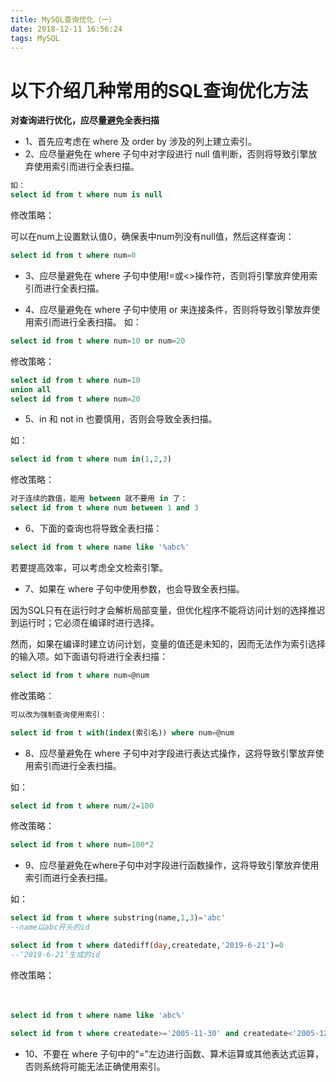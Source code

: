 ```yaml
---
title: MySQL查询优化（一）
date: 2018-12-11 16:56:24
tags: MySQL
---
```


# 以下介绍几种常用的SQL查询优化方法

**对查询进行优化，应尽量避免全表扫描**
- 1、首先应考虑在 where 及 order by 涉及的列上建立索引。
- 2、应尽量避免在 where 子句中对字段进行 null 值判断，否则将导致引擎放弃使用索引而进行全表扫描。


```sql
如：
select id from t where num is null
```
修改策略：

可以在num上设置默认值0，确保表中num列没有null值，然后这样查询：

```sql
select id from t where num=0
```
- 3、应尽量避免在 where 子句中使用!=或<>操作符，否则将引擎放弃使用索引而进行全表扫描。

- 4、应尽量避免在 where 子句中使用 or 来连接条件，否则将导致引擎放弃使用索引而进行全表扫描。
如：
```sql
select id from t where num=10 or num=20
```
修改策略：

```sql
select id from t where num=10
union all
select id from t where num=20
```
- 5、in 和 not in 也要慎用，否则会导致全表扫描。

如：
```sql
select id from t where num in(1,2,3)
```

修改策略：


```sql
对于连续的数值，能用 between 就不要用 in 了：
select id from t where num between 1 and 3
```
- 6、下面的查询也将导致全表扫描：

```sql
select id from t where name like '%abc%'
```
若要提高效率，可以考虑全文检索引擎。

- 7、如果在 where 子句中使用参数，也会导致全表扫描。

因为SQL只有在运行时才会解析局部变量，但优化程序不能将访问计划的选择推迟到运行时；它必须在编译时进行选择。

然而，如果在编译时建立访问计划，变量的值还是未知的，因而无法作为索引选择的输入项。如下面语句将进行全表扫描：

```sql
select id from t where num=@num
```
修改策略：

```sql
可以改为强制查询使用索引：

select id from t with(index(索引名)) where num=@num
```
- 8、应尽量避免在 where 子句中对字段进行表达式操作，这将导致引擎放弃使用索引而进行全表扫描。

如：
```sql
select id from t where num/2=100
```
修改策略：


```sql
select id from t where num=100*2
```

- 9、应尽量避免在where子句中对字段进行函数操作，这将导致引擎放弃使用索引而进行全表扫描。

如：
```sql
select id from t where substring(name,1,3)='abc'
--name以abc开头的id

select id from t where datediff(day,createdate,'2019-6-21')=0
--‘2019-6-21’生成的id
```
修改策略：

　
```sql
select id from t where name like 'abc%'

select id from t where createdate>='2005-11-30' and createdate<'2005-12-1'
```

- 10、不要在 where 子句中的“=”左边进行函数、算术运算或其他表达式运算，否则系统将可能无法正确使用索引。